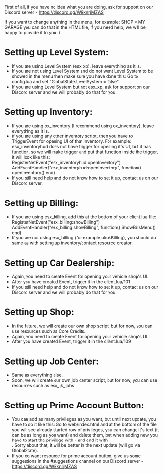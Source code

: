 First of all, if you have no idea what you are doing, ask for support on our Discord server - https://discord.gg/WRknrjMZAS

If you want to change anything in the menu, for example: 
SHOP > MY GARAGE
you can do that in the HTML file, if you need help, we will be happy to provide it to you :)

# Setting up Level System:
- If you are using Level System (esx_xp), leave everything as it is.
- If you are not using Level System and do not want Level System to be showed in the menu then make sure you have done this:
Go to config.lua and set "GlobalState.LevelSystem = false"
- If you are using Level System but not esx_xp, ask for support on our Discord server and we will probably do that for you. 

# Setting up Inventory:
- If you are using ox_inventory (I recommend using ox_inventory), leave everything as it is.
- If you are using any other Inventory script, then you have to TriggerEvent for opening UI of that Inventory. For example:
esx_inventoryhud does not have trigger for opening it's UI, but it has function, so we will make trigger and put that function inside the trigger, it will look like this:
RegisterNetEvent("esx_inventoryhud:openInventory")
AddEventHandler("esx_inventoryhud:openInventory", function()
    openInventory()
end)
- If you still need help and do not know how to set it up, contact us on our Discord server.

# Setting up Billing:
- If you are using esx_billing, add this at the bottom of your client.lua file:
RegisterNetEvent("esx_billing:showBilling")
AddEventHandler("esx_billing:showBilling", function()
	ShowBillsMenu()
end)
- If you are not using esx_billing (for example okokBilling), you should do same as with setting up inventory/contact resource creator.

# Setting up Car Dealership:
- Again, you need to create Event for opening your vehicle shop's UI.
- After you have created Event, trigger it in the client.lua/101
- If you still need help and do not know how to set it up, contact us on our Discord server and we will probably do that for you.

# Setting up Shop:
- In the future, we will create our own shop script, but for now, you can use resources such as Core Credits.
- Again, you need to create Event for opening your vehicle shop's UI.
- After you have created Event, trigger it in the client.lua/109

# Setting up Job Center:
- Same as everything else.
- Soon, we will create our own job center script, but for now, you can use resources such as esx_jk_jobs

# Setting up Prime Account Button:
- You can add as many privileges as you want, but until next update, you have to do it like this:
Go to web/index.html and at the bottom of the file you will see already started row of privileges, you can change it's text (it can be as long as you want) and delete them, but when adding new you have to start the privilege with *-* and end it with *<br/>*. Sorry about that, it will be better in the next update (will go via GlobalState).
- If you do want resource for prime account button, give us some suggestions in the #suggestions channel on our Discord server - https://discord.gg/WRknrjMZAS
